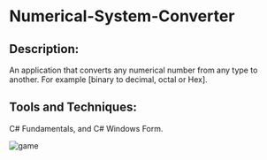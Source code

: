 # Numerical-System-Converter
## Description: 
An application that converts any numerical number from any type to another. For example [binary to decimal, octal or Hex].

## Tools and Techniques: 
C# Fundamentals, and C# Windows Form.

![game]()

